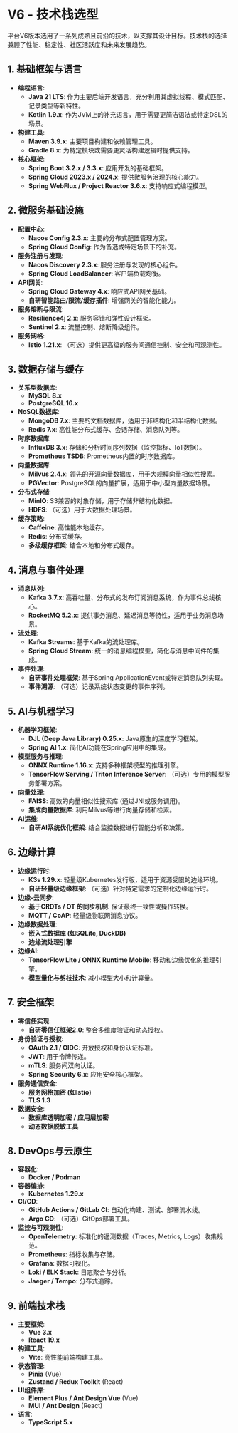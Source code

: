 # V6 - 技术栈选型

平台V6版本选用了一系列成熟且前沿的技术，以支撑其设计目标。技术栈的选择兼顾了性能、稳定性、社区活跃度和未来发展趋势。

## 1. 基础框架与语言

- **编程语言**: 
    - **Java 21 LTS**: 作为主要后端开发语言，充分利用其虚拟线程、模式匹配、记录类型等新特性。
    - **Kotlin 1.9.x**: 作为JVM上的补充语言，用于需要更简洁语法或特定DSL的场景。
- **构建工具**: 
    - **Maven 3.9.x**: 主要项目构建和依赖管理工具。
    - **Gradle 8.x**: 为特定模块或需要更灵活构建逻辑时提供支持。
- **核心框架**: 
    - **Spring Boot 3.2.x / 3.3.x**: 应用开发的基础框架。
    - **Spring Cloud 2023.x / 2024.x**: 提供微服务治理的核心能力。
    - **Spring WebFlux / Project Reactor 3.6.x**: 支持响应式编程模型。

## 2. 微服务基础设施

- **配置中心**: 
    - **Nacos Config 2.3.x**: 主要的分布式配置管理方案。
    - **Spring Cloud Config**: 作为备选或特定场景下的补充。
- **服务注册与发现**: 
    - **Nacos Discovery 2.3.x**: 服务注册与发现的核心组件。
    - **Spring Cloud LoadBalancer**: 客户端负载均衡。
- **API网关**: 
    - **Spring Cloud Gateway 4.x**: 响应式API网关基础。
    - **自研智能路由/限流/缓存插件**: 增强网关的智能化能力。
- **服务熔断与限流**: 
    - **Resilience4j 2.x**: 服务容错和弹性设计框架。
    - **Sentinel 2.x**: 流量控制、熔断降级组件。
- **服务网格**: 
    - **Istio 1.21.x**: （可选）提供更高级的服务间通信控制、安全和可观测性。

## 3. 数据存储与缓存

- **关系型数据库**: 
    - **MySQL 8.x**
    - **PostgreSQL 16.x**
- **NoSQL数据库**: 
    - **MongoDB 7.x**: 主要的文档数据库，适用于非结构化和半结构化数据。
    - **Redis 7.x**: 高性能分布式缓存、会话存储、消息队列等。
- **时序数据库**: 
    - **InfluxDB 3.x**: 存储和分析时间序列数据（监控指标、IoT数据）。
    - **Prometheus TSDB**: Prometheus内置的时序数据库。
- **向量数据库**: 
    - **Milvus 2.4.x**: 领先的开源向量数据库，用于大规模向量相似性搜索。
    - **PGVector**: PostgreSQL的向量扩展，适用于中小型向量数据场景。
- **分布式存储**: 
    - **MinIO**: S3兼容的对象存储，用于存储非结构化数据。
    - **HDFS**: （可选）用于大数据处理场景。
- **缓存策略**: 
    - **Caffeine**: 高性能本地缓存。
    - **Redis**: 分布式缓存。
    - **多级缓存框架**: 结合本地和分布式缓存。

## 4. 消息与事件处理

- **消息队列**: 
    - **Kafka 3.7.x**: 高吞吐量、分布式的发布订阅消息系统，作为事件总线核心。
    - **RocketMQ 5.2.x**: 提供事务消息、延迟消息等特性，适用于业务消息场景。
- **流处理**: 
    - **Kafka Streams**: 基于Kafka的流处理库。
    - **Spring Cloud Stream**: 统一的消息编程模型，简化与消息中间件的集成。
- **事件处理**: 
    - **自研事件处理框架**: 基于Spring ApplicationEvent或特定消息队列实现。
    - **事件溯源**: （可选）记录系统状态变更的事件序列。

## 5. AI与机器学习

- **机器学习框架**: 
    - **DJL (Deep Java Library) 0.25.x**: Java原生的深度学习框架。
    - **Spring AI 1.x**: 简化AI功能在Spring应用中的集成。
- **模型服务与推理**: 
    - **ONNX Runtime 1.16.x**: 支持多种框架模型的推理引擎。
    - **TensorFlow Serving / Triton Inference Server**: （可选）专用的模型服务部署方案。
- **向量处理**: 
    - **FAISS**: 高效的向量相似性搜索库 (通过JNI或服务调用)。
    - **集成向量数据库**: 利用Milvus等进行向量存储和检索。
- **AI运维**: 
    - **自研AI系统优化框架**: 结合监控数据进行智能分析和决策。

## 6. 边缘计算

- **边缘运行时**: 
    - **K3s 1.29.x**: 轻量级Kubernetes发行版，适用于资源受限的边缘环境。
    - **自研轻量级边缘框架**: （可选）针对特定需求的定制化边缘运行时。
- **边缘-云同步**: 
    - **基于CRDTs / OT 的同步机制**: 保证最终一致性或操作转换。
    - **MQTT / CoAP**: 轻量级物联网消息协议。
- **边缘数据处理**: 
    - **嵌入式数据库 (如SQLite, DuckDB)**
    - **边缘流处理引擎**
- **边缘AI**: 
    - **TensorFlow Lite / ONNX Runtime Mobile**: 移动和边缘优化的推理引擎。
    - **模型量化与剪枝技术**: 减小模型大小和计算量。

## 7. 安全框架

- **零信任实现**: 
    - **自研零信任框架2.0**: 整合多维度验证和动态授权。
- **身份验证与授权**: 
    - **OAuth 2.1 / OIDC**: 开放授权和身份认证标准。
    - **JWT**: 用于令牌传递。
    - **mTLS**: 服务间双向认证。
    - **Spring Security 6.x**: 应用安全核心框架。
- **服务通信安全**: 
    - **服务网格加密 (如Istio)**
    - **TLS 1.3**
- **数据安全**: 
    - **数据库透明加密 / 应用层加密**
    - **动态数据脱敏工具**

## 8. DevOps与云原生

- **容器化**: 
    - **Docker / Podman**
- **容器编排**: 
    - **Kubernetes 1.29.x**
- **CI/CD**: 
    - **GitHub Actions / GitLab CI**: 自动化构建、测试、部署流水线。
    - **Argo CD**: （可选）GitOps部署工具。
- **监控与可观测性**: 
    - **OpenTelemetry**: 标准化的遥测数据（Traces, Metrics, Logs）收集规范。
    - **Prometheus**: 指标收集与存储。
    - **Grafana**: 数据可视化。
    - **Loki / ELK Stack**: 日志聚合与分析。
    - **Jaeger / Tempo**: 分布式追踪。

## 9. 前端技术栈

- **主要框架**: 
    - **Vue 3.x**
    - **React 19.x**
- **构建工具**: 
    - **Vite**: 高性能前端构建工具。
- **状态管理**: 
    - **Pinia** (Vue)
    - **Zustand / Redux Toolkit** (React)
- **UI组件库**: 
    - **Element Plus / Ant Design Vue** (Vue)
    - **MUI / Ant Design** (React)
- **语言**: 
    - **TypeScript 5.x** 